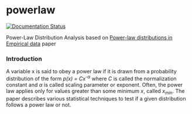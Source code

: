 # powerlaw

[![Documentation Status](https://readthedocs.org/projects/powerlaw/badge/?version=latest)](http://powerlaw.readthedocs.org/en/latest/?badge=latest)

Power-Law Distribution Analysis based on [Power-law distributions in Empirical data](http://arxiv.org/pdf/0706.1062.pdf) paper

### Introduction

A variable x is said to obey a power law if it is drawn from a probability distribution of the form *p(x) = Cx<sup>-&alpha;</sup>* where *C* is called the normalization constant and *&alpha;* is called scaling parameter or exponent. Often, the power law applies only for values greater than some minimum *x*, called *x<sub>min</sub>*. The paper describes various statistical techniques to test if a given distribution follows a power law or not.
